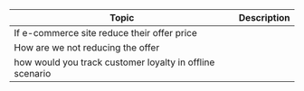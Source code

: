 | Topic                                                    | Description                   |
|----------------------------------------------------------|-------------------------------|
| If e-commerce site reduce their offer price              |                               |
| How are we not reducing the offer                        |                               |
| how would you track customer loyalty in offline scenario |                               |
